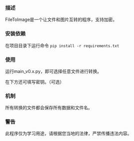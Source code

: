 ### 描述
FileToImage是一个让文件和图片互转的程序，支持加密。



### 安装依赖
在项目目录下运行命令 ``pip install -r requirements.txt``



### 使用
运行main_v0.x.py，即可选择任意文件进行转换。

在下方还可填写密钥。（可选）



### 机制
所有转换的文件都会保存所有数据和文件名。



### 警告
此程序仅为学习用途，请根据您当地的法律，严禁传播违法内容。
